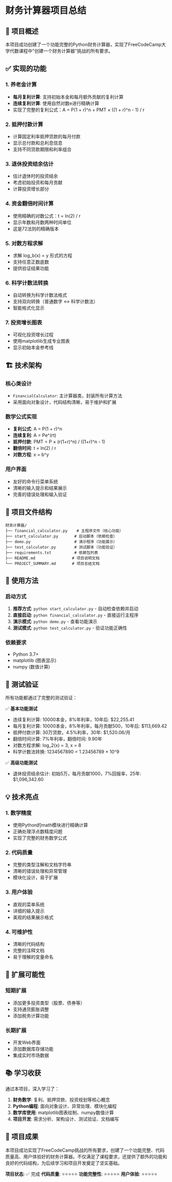 # 财务计算器项目总结

## 🎯 项目概述

本项目成功创建了一个功能完整的Python财务计算器，实现了FreeCodeCamp大学代数课程中"创建一个财务计算器"挑战的所有要求。

## ✅ 实现的功能

### 1. 养老金计算
- **每月复利计算**: 支持初始本金和每月额外贡献的复利计算
- **连续复利计算**: 使用自然对数e进行精确计算
- 实现了完整的复利公式：A = P(1 + r)^n + PMT × ((1 + r)^n - 1) / r

### 2. 抵押付款计算
- 计算固定利率抵押贷款的每月付款
- 显示总付款和总利息信息
- 支持不同贷款期限和利率组合

### 3. 退休投资结余估计
- 估计退休时的投资结余
- 考虑初始投资和每月贡献
- 计算投资增长部分

### 4. 资金翻倍时间计算
- 使用精确的对数公式：t = ln(2) / r
- 显示年数和月数两种时间单位
- 这是72法则的精确版本

### 5. 对数方程求解
- 求解 log_b(x) = y 形式的方程
- 支持任意正数底数
- 提供验证结果功能

### 6. 科学计数法转换
- 自动转换为科学计数法格式
- 支持双向转换（普通数字 ↔ 科学计数法）
- 智能格式化显示

### 7. 投资增长图表
- 可视化投资增长过程
- 使用matplotlib生成专业图表
- 显示初始本金参考线

## 🏗️ 技术架构

### 核心类设计
- `FinancialCalculator`: 主计算器类，封装所有计算方法
- 采用面向对象设计，代码结构清晰，易于维护和扩展

### 数学公式实现
- **复利公式**: A = P(1 + r)^n
- **连续复利**: A = Pe^(rt)
- **抵押付款**: PMT = P × (r(1+r)^n) / ((1+r)^n - 1)
- **翻倍时间**: t = ln(2) / r
- **对数方程**: x = b^y

### 用户界面
- 友好的命令行菜单系统
- 清晰的输入提示和结果展示
- 完善的错误处理和输入验证

## 📁 项目文件结构

```
财务计算器/
├── financial_calculator.py    # 主程序文件（核心功能）
├── start_calculator.py       # 启动脚本（依赖检查）
├── demo.py                   # 演示程序（功能展示）
├── test_calculator.py        # 测试脚本（功能验证）
├── requirements.txt          # 依赖包列表
├── README.md                # 项目说明文档
└── PROJECT_SUMMARY.md       # 项目总结文档
```

## 🚀 使用方法

### 启动方式
1. **推荐方式**: `python start_calculator.py` - 自动检查依赖并启动
2. **直接启动**: `python financial_calculator.py` - 直接运行主程序
3. **演示模式**: `python demo.py` - 查看功能演示
4. **测试模式**: `python test_calculator.py` - 验证功能正确性

### 依赖要求
- Python 3.7+
- matplotlib (图表显示)
- numpy (数值计算)

## 🧪 测试验证

所有功能都通过了完整的测试验证：

✅ **基本功能测试**
- 连续复利计算: 10000本金，8%年利率，10年后: $22,255.41
- 每月复利计算: 10000本金，8%年利率，每月贡献500，10年后: $113,669.42
- 抵押付款计算: 30万贷款，4.5%利率，30年: $1,520.06/月
- 翻倍时间计算: 7%年利率，翻倍时间: 9.90年
- 对数方程求解: log_2(x) = 3, x = 8
- 科学计数法转换: 1234567890 = 1.23456789 × 10^9

✅ **高级功能测试**
- 退休投资结余估计: 初始5万，每月贡献1000，7%回报率，25年: $1,096,342.60

## 💡 技术亮点

### 1. 数学精度
- 使用Python的math模块进行精确计算
- 正确处理浮点数精度问题
- 实现了完整的财务数学公式

### 2. 代码质量
- 完整的类型注解和文档字符串
- 清晰的错误处理和异常管理
- 模块化设计，易于扩展

### 3. 用户体验
- 直观的菜单系统
- 详细的输入提示
- 美观的结果展示格式

### 4. 可维护性
- 清晰的代码结构
- 完整的注释文档
- 易于理解的变量命名

## 🔮 扩展可能性

### 短期扩展
- 添加更多投资类型（股票、债券等）
- 支持通货膨胀调整
- 添加税务计算功能

### 长期扩展
- 开发Web界面
- 添加数据库存储功能
- 集成实时市场数据

## 📚 学习收获

通过本项目，深入学习了：

1. **财务数学**: 复利、抵押贷款、投资规划等核心概念
2. **Python编程**: 面向对象设计、异常处理、模块化编程
3. **数学库使用**: matplotlib图表绘制、numpy数值计算
4. **项目开发**: 需求分析、架构设计、测试验证、文档编写

## 🎉 项目成果

本项目成功实现了FreeCodeCamp挑战的所有要求，创建了一个功能完整、代码质量高、用户体验好的财务计算器。不仅满足了课程要求，还提供了额外的功能和良好的代码结构，为后续学习和项目开发奠定了坚实基础。

**项目状态**: ✅ 完成
**代码质量**: ⭐⭐⭐⭐⭐
**功能完整性**: ⭐⭐⭐⭐⭐
**用户体验**: ⭐⭐⭐⭐⭐
